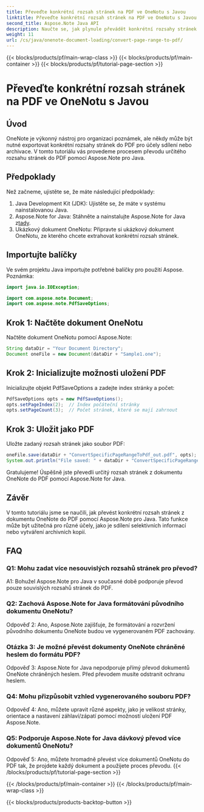 ```yaml
---
title: Převeďte konkrétní rozsah stránek na PDF ve OneNotu s Javou
linktitle: Převeďte konkrétní rozsah stránek na PDF ve OneNotu s Javou
second_title: Aspose.Note Java API
description: Naučte se, jak plynule převádět konkrétní rozsahy stránek z OneNotu do PDF pomocí Aspose.Note pro Java. Zachovejte formátování a rozložení bez námahy.
weight: 11
url: /cs/java/onenote-document-loading/convert-page-range-to-pdf/
---
```


{{< blocks/products/pf/main-wrap-class >}}
{{< blocks/products/pf/main-container >}}
{{< blocks/products/pf/tutorial-page-section >}}

# Převeďte konkrétní rozsah stránek na PDF ve OneNotu s Javou

## Úvod

OneNote je výkonný nástroj pro organizaci poznámek, ale někdy může být nutné exportovat konkrétní rozsahy stránek do PDF pro účely sdílení nebo archivace. V tomto tutoriálu vás provedeme procesem převodu určitého rozsahu stránek do PDF pomocí Aspose.Note pro Java.

## Předpoklady

Než začneme, ujistěte se, že máte následující předpoklady:

1. Java Development Kit (JDK): Ujistěte se, že máte v systému nainstalovanou Java.
2.  Aspose.Note for Java: Stáhněte a nainstalujte Aspose.Note for Java z[tady](https://releases.aspose.com/note/java/).
3. Ukázkový dokument OneNotu: Připravte si ukázkový dokument OneNotu, ze kterého chcete extrahovat konkrétní rozsah stránek.

## Importujte balíčky

Ve svém projektu Java importujte potřebné balíčky pro použití Aspose. Poznámka:

```java
import java.io.IOException;

import com.aspose.note.Document;
import com.aspose.note.PdfSaveOptions;
```

## Krok 1: Načtěte dokument OneNotu

Načtěte dokument OneNotu pomocí Aspose.Note:

```java
String dataDir = "Your Document Directory";
Document oneFile = new Document(dataDir + "Sample1.one");
```

## Krok 2: Inicializujte možnosti uložení PDF

Inicializujte objekt PdfSaveOptions a zadejte index stránky a počet:

```java
PdfSaveOptions opts = new PdfSaveOptions();
opts.setPageIndex(2);  // Index počáteční stránky
opts.setPageCount(3);  // Počet stránek, které se mají zahrnout
```

## Krok 3: Uložit jako PDF

Uložte zadaný rozsah stránek jako soubor PDF:

```java
oneFile.save(dataDir + "ConvertSpecificPageRangeToPdf_out.pdf", opts);
System.out.println("File saved: " + dataDir + "ConvertSpecificPageRangeToPdf_out.pdf");
```

Gratulujeme! Úspěšně jste převedli určitý rozsah stránek z dokumentu OneNote do PDF pomocí Aspose.Note for Java.

## Závěr

V tomto tutoriálu jsme se naučili, jak převést konkrétní rozsah stránek z dokumentu OneNote do PDF pomocí Aspose.Note pro Java. Tato funkce může být užitečná pro různé účely, jako je sdílení selektivních informací nebo vytváření archivních kopií.

## FAQ

### Q1: Mohu zadat více nesouvislých rozsahů stránek pro převod?

A1: Bohužel Aspose.Note pro Java v současné době podporuje převod pouze souvislých rozsahů stránek do PDF.

### Q2: Zachová Aspose.Note for Java formátování původního dokumentu OneNotu?

Odpověď 2: Ano, Aspose.Note zajišťuje, že formátování a rozvržení původního dokumentu OneNote budou ve vygenerovaném PDF zachovány.

### Otázka 3: Je možné převést dokumenty OneNote chráněné heslem do formátu PDF?

Odpověď 3: Aspose.Note for Java nepodporuje přímý převod dokumentů OneNote chráněných heslem. Před převodem musíte odstranit ochranu heslem.

### Q4: Mohu přizpůsobit vzhled vygenerovaného souboru PDF?

Odpověď 4: Ano, můžete upravit různé aspekty, jako je velikost stránky, orientace a nastavení záhlaví/zápatí pomocí možností uložení PDF Aspose.Note.

### Q5: Podporuje Aspose.Note for Java dávkový převod více dokumentů OneNotu?

Odpověď 5: Ano, můžete hromadně převést více dokumentů OneNotu do PDF tak, že projdete každý dokument a použijete proces převodu.
{{< /blocks/products/pf/tutorial-page-section >}}

{{< /blocks/products/pf/main-container >}}
{{< /blocks/products/pf/main-wrap-class >}}

{{< blocks/products/products-backtop-button >}}
